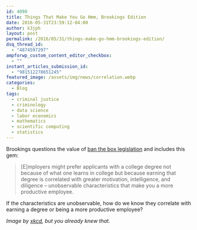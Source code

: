 ```yaml
---
id: 4098
title: Things That Make You Go Hmm, Brookings Edition
date: 2016-05-31T23:59:12-04:00
author: k3jph
layout: post
permalink: /2016/05/31/things-make-go-hmm-brookings-edition/
dsq_thread_id:
  - "4874597297"
ampforwp_custom_content_editor_checkbox:
  - ""
instant_articles_submission_id:
  - "981512278651245"
featured_image: /assets/img/news/correlation.webp
categories:
  - Blog
tags:
  - criminal justice
  - criminology
  - data science
  - labor economics
  - mathematics
  - scientific computing
  - statistics
---
```

Brookings questions the value of [ban the box legislation](http://www.brookings.edu/research/opinions/2016/05/31-ban-the-box-does-more-harm-than-good-doleac?cid=00900015020149101US0001-0531) and includes this gem:

>  [E]mployers might prefer applicants with a college degree not because of what one learns in college but because earning that degree is correlated with greater motivation, intelligence, and diligence – unobservable characteristics that make you a more productive employee.

If the characteristics are unobservable, how do we know they correlate with earning a degree or being a more productive employee?

_Image by [xkcd](http://xkcd.com/552/), but you already knew that._

